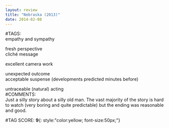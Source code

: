 ```yaml
---  
layout: review  
title: "Nebraska (2013)"  
date: 2014-02-08  
---  
```

  
#TAGS:  
empathy and sympathy  
  
fresh perspective  
cliché message  
  
excellent camera work  
  
unexpected outcome  
acceptable suspense (developments predicted minutes before)  
  
untraceable (natural) acting  
#COMMENTS:  
Just a silly story about a silly old man. The vast majority of the story is hard to watch (very boring and quite predictable) but the ending was reasonable and good.  
  
  
  
  
  
#TAG SCORE: **9**{: style:"color:yellow; font-size:50px;"}  

